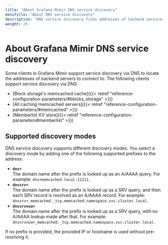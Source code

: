 ```yaml
---
title: "About Grafana Mimir DNS service discovery"
menuTitle: "About DNS service discovery"
description: "DNS service discovery finds addresses of backend services to which Grafana Mimir connects."
weight: 20
---
```


# About Grafana Mimir DNS service discovery

Some clients in Grafana Mimir support service discovery via DNS to locate the addresses of backend servers to connect to. The following clients support service discovery via DNS:

- [Block storage's memcached cache]({{< relref "reference-configuration-parameters/#blocks_storage" >}})
- [All caching memcached servers]({{< relref "reference-configuration-parameters/#memcached" >}})
- [Memberlist KV store]({{< relref "reference-configuration-parameters#memberlist" >}})

## Supported discovery modes

DNS service discovery supports different discovery modes. 
You select a discovery mode by adding one of the following supported prefixes to the address:

- **`dns+`**<br />
  The domain name after the prefix is looked up as an A/AAAA query. For example: `dns+memcached.local:11211`.
- **`dnssrv+`**<br />
  The domain name after the prefix is looked up as a SRV query, and then each SRV record is resolved as an A/AAAA record. For example: `dnssrv+_memcached._tcp.memcached.namespace.svc.cluster.local`.
- **`dnssrvnoa+`**<br />
  The domain name after the prefix is looked up as a SRV query, with no A/AAAA lookup made after that. For example: `dnssrvnoa+_memcached._tcp.memcached.namespace.svc.cluster.local`.

If no prefix is provided, the provided IP or hostname is used without pre-resolving it.
